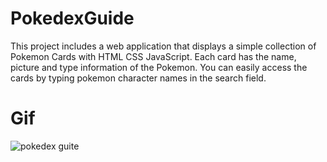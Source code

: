 # PokedexGuide

This project includes a web application that displays a simple collection of Pokemon Cards with HTML CSS JavaScript.
Each card has the name, picture and type information of the Pokemon. 
You can easily access the cards by typing pokemon character names in the search field.

# Gif
![pokedex guite](https://github.com/eliftugull/PokedexGuide/assets/140808923/8501b41b-c348-41bf-b580-091c38c7b273)
